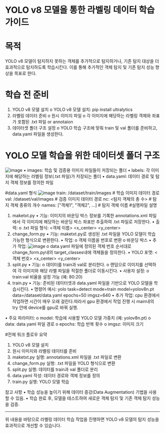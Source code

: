 # YOLO v8 모델을 통한 라벨링 데이터 학습 가이드
# 목적
YOLO v8 모델이 탐지하지 못하는 객체를 추가적으로 탐지하거나, 기존 탐지 대상을 더 효과적으로 탐지하도록 학습시킨다. 이를 통해 추가적인 객체 탐지 및 기존 탐지 성능 향상을 목표로 한다.
# 학습 전 준비
1.	YOLO v8 모델 설치
o	YOLO v8 모델 설치: pip install ultralytics
2.	라벨링 데이터 준비
o	원시 이미지 파일
o	각 이미지에 해당하는 라벨링 객체와 좌표가 포함된 .txt 파일 or annotaion
3.	데이터셋 폴더 구조 설정
o	YOLO 학습 구조에 맞춰 train 및 val 폴더를 준비하고, data.yaml 파일을 생성한다.


# YOLO 모델 학습을 위한 데이터셋 폴더 구조
![image](https://github.com/user-attachments/assets/9f624ad6-81b4-44fb-bfba-e36f5291eda4)
•	images: 학습 및 검증용 이미지 파일들이 저장되는 폴더
•	labels: 각 이미지에 해당하는 라벨링 정보(.txt 파일)가 저장되는 폴더
•	data.yaml: 데이터 경로 및 탐지 객체 정보를 정의한 파일

#data.yaml 형식
![image](https://github.com/user-attachments/assets/4cb4fd69-f49f-497b-a437-3a170dfb9fe3)
train: /dataset/train/images  # 학습 이미지 데이터 경로
val: /dataset/val/images      # 검증 이미지 데이터 경로
nc: <탐지 객체의 총 수>      # 탐지 객체 종류의 개수
names: ["객체1", "객체2", ...]  # 탐지 객체 이름
#실행파일 설명
1. maketxt.py
•	기능: 이미지의 바운딩 박스 정보를 기록한 annotations.xml 파일에서 각 이미지에 해당하는 바운딩 박스 좌표만 추출하여 .txt 파일로 저장한다.
•	출력:
o	.txt 파일 형식:
<객체 이름> <x_center> <y_center> <width> <height>
2. change_form.py
•	기능: maketxt.py로 생성된 .txt 파일을 YOLO 모델이 학습 가능한 형식으로 변환한다.
•	작업:
o	객체 이름을 번호로 변환
o	바운딩 박스 
•	추가 작업:
![image](https://github.com/user-attachments/assets/4ad74961-a5db-4ce0-a336-5d648758df85)
o	data.yaml 파일에 정의된 객체 번호 순서대로 change_form.py내의 target_classes내에 객체들을 정의한다.
•	YOLO 포맷:
<객체 번호> <x_center> <y_center> <width> <height>
3. split.py
•	기능:
o	데이터를 train과 val로 분리한다.
o	랜덤으로 이미지를 선택하여 각 이미지와 해당 라벨 파일을 적절한 폴더로 이동시킨다.
•	사용자 설정:
o	train:val 비율을 설정 가능 (예: 80:20)
4. train.py
•	기능: 준비된 데이터셋과 data.yaml 파일을 기반으로 YOLO 모델을 학습시킨다.
•	명령어 예시:
yolo task=detect mode=train model=yolov8n.pt data=/dataset/data.yaml epochs=50 imgsz=640
•	추가 작업: cpu 환경에서 작업하면 시간이 매우 오래 걸린다.따라서 gpu 환경에서 작업 진행 시 main내의 try 안에 device를 gpu로 바꿔 실행.

•	주요 파라미터:
o	model: 학습에 사용할 YOLO 모델 가중치 (예: yolov8n.pt)
o	data: data.yaml 파일 경로
o	epochs: 학습 반복 횟수
o	imgsz: 이미지 크기

#전체 워크 플로우 요약
1.	YOLO v8 모델 설치
2.	원시 이미지와 라벨링 데이터를 준비
3.	maketxt.py 실행: annotations.xml 파일을 .txt 파일로 변환
4.	change_form.py 실행: .txt 파일을 YOLO 형식으로 변환
5.	split.py 실행: 데이터를 train과 val 폴더로 분리
6.	data.yaml 작성: 데이터 경로와 객체 정보를 정의
7.	train.py 실행: YOLO 모델 학습

참고 사항
•	학습 성능을 높이기 위해 데이터 증강(Data Augmentation) 기법을 사용할 수 있음.
•	학습 완료 후, 모델을 테스트하여 새로운 객체 탐지 및 기존 객체 탐지 성능을 검증.
________________________________________
위 내용을 바탕으로 라벨링 데이터 학습 작업을 진행하면 YOLO v8 모델의 탐지 성능을 효과적으로 개선할 수 있습니다.


